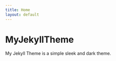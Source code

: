 ```yaml
---
title: Home
layout: default
---
```


# MyJekyllTheme
My Jekyll Theme is a simple sleek and dark theme.